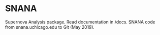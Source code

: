 # SNANA
Supernova Analysis package.
Read documentation in /docs.
SNANA code from snana.uchicago.edu to Git (May 2019).


